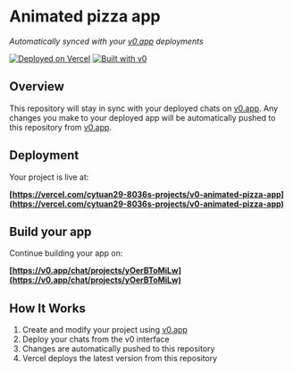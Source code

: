 # Animated pizza app

*Automatically synced with your [v0.app](https://v0.app) deployments*

[![Deployed on Vercel](https://img.shields.io/badge/Deployed%20on-Vercel-black?style=for-the-badge&logo=vercel)](https://vercel.com/cytuan29-8036s-projects/v0-animated-pizza-app)
[![Built with v0](https://img.shields.io/badge/Built%20with-v0.app-black?style=for-the-badge)](https://v0.app/chat/projects/yOerBToMiLw)

## Overview

This repository will stay in sync with your deployed chats on [v0.app](https://v0.app).
Any changes you make to your deployed app will be automatically pushed to this repository from [v0.app](https://v0.app).

## Deployment

Your project is live at:

**[https://vercel.com/cytuan29-8036s-projects/v0-animated-pizza-app](https://vercel.com/cytuan29-8036s-projects/v0-animated-pizza-app)**

## Build your app

Continue building your app on:

**[https://v0.app/chat/projects/yOerBToMiLw](https://v0.app/chat/projects/yOerBToMiLw)**

## How It Works

1. Create and modify your project using [v0.app](https://v0.app)
2. Deploy your chats from the v0 interface
3. Changes are automatically pushed to this repository
4. Vercel deploys the latest version from this repository